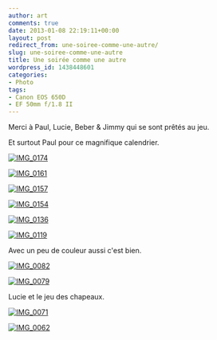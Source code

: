 ```yaml
---
author: art
comments: true
date: 2013-01-08 22:19:11+00:00
layout: post
redirect_from: une-soiree-comme-une-autre/
slug: une-soiree-comme-une-autre
title: Une soirée comme une autre
wordpress_id: 1438448601
categories:
- Photo
tags:
- Canon EOS 650D
- EF 50mm f/1.8 II
---
```


Merci à Paul, Lucie, Beber & Jimmy qui se sont prêtés au jeu.

Et surtout Paul pour ce magnifique calendrier.

<a href="https://static.irz.fr/2013/01/IMG_0174.jpg"><img alt="IMG_0174" data-src="https://static.irz.fr/2013/01/IMG_0174-1024x682.jpg" src="https://static.irz.fr/thumb.php?size=<100&crop=0&src=https://static.irz.fr/2013/01/IMG_0174-1024x682.jpg" /></a>

<a href="https://static.irz.fr/2013/01/IMG_0161.jpg"><img alt="IMG_0161" data-src="https://static.irz.fr/2013/01/IMG_0161-1024x682.jpg" src="https://static.irz.fr/thumb.php?size=<100&crop=0&src=https://static.irz.fr/2013/01/IMG_0161-1024x682.jpg" /></a>

<a href="https://static.irz.fr/2013/01/IMG_0157.jpg"><img alt="IMG_0157" data-src="https://static.irz.fr/2013/01/IMG_0157-1024x682.jpg" src="https://static.irz.fr/thumb.php?size=<100&crop=0&src=https://static.irz.fr/2013/01/IMG_0157-1024x682.jpg" /></a>

<a href="https://static.irz.fr/2013/01/IMG_0154.jpg"><img alt="IMG_0154" data-src="https://static.irz.fr/2013/01/IMG_0154-1024x682.jpg" src="https://static.irz.fr/thumb.php?size=<100&crop=0&src=https://static.irz.fr/2013/01/IMG_0154-1024x682.jpg" /></a>

<a href="https://static.irz.fr/2013/01/IMG_0136.jpg"><img alt="IMG_0136" data-src="https://static.irz.fr/2013/01/IMG_0136-1024x682.jpg" src="https://static.irz.fr/thumb.php?size=<100&crop=0&src=https://static.irz.fr/2013/01/IMG_0136-1024x682.jpg" /></a>

<a href="https://static.irz.fr/2013/01/IMG_0119.jpg"><img alt="IMG_0119" data-src="https://static.irz.fr/2013/01/IMG_0119-1024x682.jpg" src="https://static.irz.fr/thumb.php?size=<100&crop=0&src=https://static.irz.fr/2013/01/IMG_0119-1024x682.jpg" /></a>

Avec un peu de couleur aussi c'est bien.

<a href="https://static.irz.fr/2013/01/IMG_0082.jpg"><img alt="IMG_0082" data-src="https://static.irz.fr/2013/01/IMG_0082-1024x682.jpg" src="https://static.irz.fr/thumb.php?size=<100&crop=0&src=https://static.irz.fr/2013/01/IMG_0082-1024x682.jpg" /></a>

<a href="https://static.irz.fr/2013/01/IMG_0079.jpg"><img alt="IMG_0079" data-src="https://static.irz.fr/2013/01/IMG_0079-1024x682.jpg" src="https://static.irz.fr/thumb.php?size=<100&crop=0&src=https://static.irz.fr/2013/01/IMG_0079-1024x682.jpg" /></a>

Lucie et le jeu des chapeaux.

<a href="https://static.irz.fr/2013/01/IMG_0071.jpg"><img alt="IMG_0071" data-src="https://static.irz.fr/2013/01/IMG_0071-1024x682.jpg" src="https://static.irz.fr/thumb.php?size=<100&crop=0&src=https://static.irz.fr/2013/01/IMG_0071-1024x682.jpg" /></a>

<a href="https://static.irz.fr/2013/01/IMG_0062.jpg"><img alt="IMG_0062" data-src="https://static.irz.fr/2013/01/IMG_0062-1024x682.jpg" src="https://static.irz.fr/thumb.php?size=<100&crop=0&src=https://static.irz.fr/2013/01/IMG_0062-1024x682.jpg" /></a>
